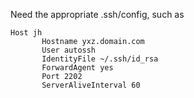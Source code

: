 Need the appropriate .ssh/config, such as 

```
Host jh
       Hostname yxz.domain.com
       User autossh
       IdentityFile ~/.ssh/id_rsa
       ForwardAgent yes
       Port 2202
       ServerAliveInterval 60
```
